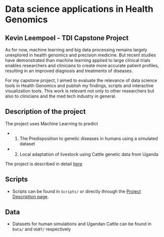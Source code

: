 # Data science applications in Health Genomics
## Kevin Leempoel - TDI Capstone Project

As for now, machine learning and big data processing remains largely unexplored in health genomics and precision medicine.
But recent studies have demonstrated than machine learning applied to large clinical trials enables researchers and clinicians to create more accurate patient profiles, resulting in an improved diagnosis and treatments of  diseases.

For my capstone project, I aimed to evaluate the relevance of data science tools in Health Genomics and publish my findings,  scripts and interactive visualization tools. 
This work is relevant not only to other researchers but also to clinicians and the med tech industry in general.


## Description of the project
The project uses Machine Learning to predict
- 1. The Predisposition to genetic diseases in humans using a simulated dataset
- 2. Local adaptation of livestock using Cattle genetic data from Uganda

The project is described in detail [here](Explanation.ipynb)


## Scripts
- Scripts can be found in `Scripts/` or directly through the [Project Description page](https://github.com/kleempoel/TDI_Milestone_KL/Explanation.html).

## Data
- Datasets for human simulations and Ugandan Cattle can be found in `Data/` and `UGBT/` respectively